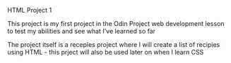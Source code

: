 HTML Project 1

This project is my first project in the Odin Project web development lesson to test my
abilities and see what I've learned so far

The project itself is a recepies project where I will create a list of recipies using
HTML - this prject will also be used later on when I learn CSS
